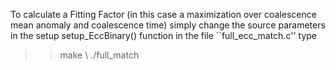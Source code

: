 To calculate a Fitting Factor (in this case a maximization over coalescence mean anomaly
and coalescence time) simply change the source parameters in the setup setup_EccBinary() 
function in the file ``full_ecc_match.c'' type
>> make \\
>> ./full_match